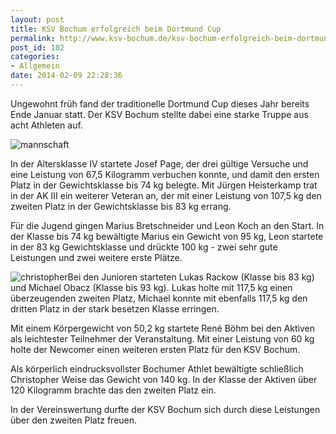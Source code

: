 ```yaml
---
layout: post
title: KSV Bochum erfolgreich beim Dortmund Cup
permalink: http://www.ksv-bochum.de/ksv-bochum-erfolgreich-beim-dortmund-cup
post_id: 102
categories: 
- Allgemein
date: 2014-02-09 22:28:36
---
```


Ungewohnt früh fand der traditionelle Dortmund Cup dieses Jahr bereits Ende Januar statt. Der KSV Bochum stellte dabei eine starke Truppe aus acht Athleten auf.


![mannschaft](http://www.ksv-bochum.de/wp-content/uploads/2014/02/mannschaft.jpg)

In der Altersklasse IV startete Josef Page, der drei gültige Versuche und eine Leistung von 67,5 Kilogramm verbuchen konnte, und damit den ersten Platz in der Gewichtsklasse bis 74 kg belegte. Mit Jürgen Heisterkamp trat in der AK III ein weiterer Veteran an, der mit einer Leistung von 107,5 kg den zweiten Platz in der Gewichtsklasse bis 83 kg errang.

Für die Jugend gingen Marius Bretschneider und Leon Koch an den Start. In der Klasse bis 74 kg bewältigte Marius ein Gewicht von 95 kg, Leon startete in der 83 kg Gewichtsklasse und drückte 100 kg - zwei sehr gute Leistungen und zwei weitere erste Plätze.


![christopher](http://www.ksv-bochum.de/wp-content/uploads/2014/02/christopher.jpg)Bei den Junioren starteten Lukas Rackow (Klasse bis 83 kg) und Michael Obacz (Klasse bis 93 kg). Lukas holte mit 117,5 kg einen überzeugenden zweiten Platz, Michael konnte mit ebenfalls 117,5 kg den dritten Platz in der stark besetzen Klasse erringen.

Mit einem Körpergewicht von 50,2 kg startete René Böhm bei den Aktiven als leichtester Teilnehmer der Veranstaltung. Mit einer Leistung von 60 kg holte der Newcomer einen weiteren ersten Platz für den KSV Bochum.

Als körperlich eindrucksvollster Bochumer Athlet bewältigte schließlich Christopher Weise das Gewicht von 140 kg. In der Klasse der Aktiven über 120 Kilogramm brachte das den zweiten Platz ein.

In der Vereinswertung durfte der KSV Bochum sich durch diese Leistungen über den zweiten Platz freuen.